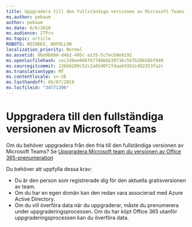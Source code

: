 ```yaml
---
title: Uppgradera till den fullständiga versionen av Microsoft Teams
ms.author: pebaum
author: pebaum
ms.date: 6/6/2018
ms.audience: ITPro
ms.topic: article
ROBOTS: NOINDEX, NOFOLLOW
localization_priority: Normal
ms.assetid: 86e9b860-d4b2-495c-a135-5c7ecb8e6192
ms.openlocfilehash: cec2d8ee096f67748bbb38f36c56fb20b586f840
ms.sourcegitcommit: 136b8209c52c2a05d0f2fdaab93b2cd92253fa2c
ms.translationtype: MT
ms.contentlocale: sv-SE
ms.lasthandoff: 06/07/2019
ms.locfileid: "34771396"
---
```

# <a name="upgrade-to-the-full-version-of-microsoft-teams"></a>Uppgradera till den fullständiga versionen av Microsoft Teams

Om du behöver uppgradera från den fria till den fullständiga versionen av Microsoft Teams? Se [Uppgradera Microsoft team du versionen av Office 365-prenumeration](https://docs.microsoft.com/microsoftteams/upgrade-freemium)

Du behöver att uppfylla dessa krav:
- Du är den person som registrerade dig för den aktuella gratisversionen av team.
- Om du har en egen domän kan den redan vara associerad med Azure Active Directory.
- Om du vill överföra data när du uppgraderar, måste du prenumerera under uppgraderingsprocessen. Om du har köpt Office 365 utanför uppgraderingsprocessen kan du överföra data.


